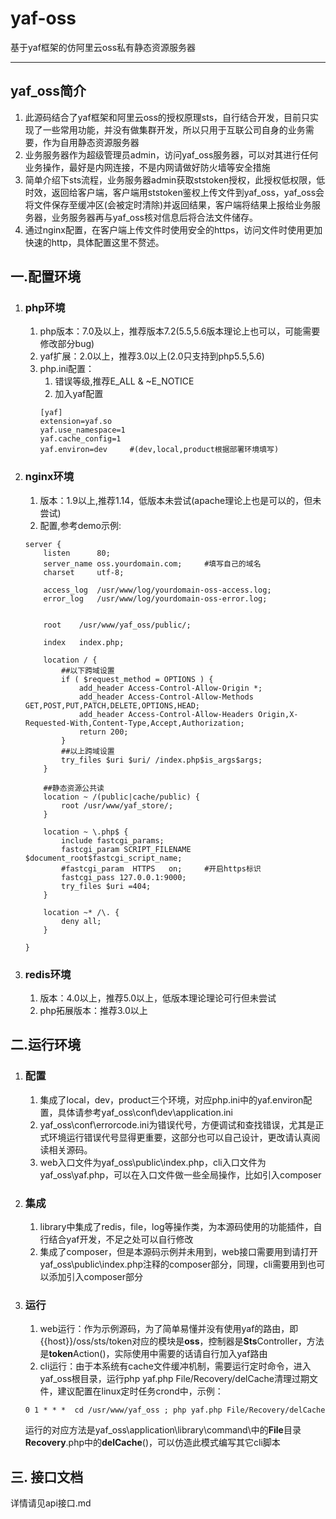 # yaf-oss
基于yaf框架的仿阿里云oss私有静态资源服务器
***
## yaf_oss简介
1. 此源码结合了yaf框架和阿里云oss的授权原理sts，自行结合开发，目前只实现了一些常用功能，并没有做集群开发，所以只用于互联公司自身的业务需要，作为自用静态资源服务器
2. 业务服务器作为超级管理员admin，访问yaf_oss服务器，可以对其进行任何业务操作，最好是内网连接，不是内网请做好防火墙等安全措施
3. 简单介绍下sts流程，业务服务器admin获取ststoken授权，此授权低权限，低时效，返回给客户端，客户端用ststoken鉴权上传文件到yaf_oss，yaf_oss会将文件保存至缓冲区(会被定时清除)并返回结果，客户端将结果上报给业务服务器，业务服务器再与yaf_oss核对信息后将合法文件储存。
4. 通过nginx配置，在客户端上传文件时使用安全的https，访问文件时使用更加快速的http，具体配置这里不赘述。

## 一.配置环境

1. ### php环境
    1. php版本：7.0及以上，推荐版本7.2(5.5,5.6版本理论上也可以，可能需要修改部分bug)
    1. yaf扩展：2.0以上，推荐3.0以上(2.0只支持到php5.5,5.6)
    1. php.ini配置：
        1. 错误等级,推荐E_ALL & ~E_NOTICE
        1. 加入yaf配置
        ```
        [yaf]
        extension=yaf.so
        yaf.use_namespace=1
        yaf.cache_config=1
        yaf.environ=dev     #(dev,local,product根据部署环境填写)
        ```

1. ### nginx环境
    1. 版本：1.9以上,推荐1.14，低版本未尝试(apache理论上也是可以的，但未尝试)
    1. 配置,参考demo示例:
    ```
    server {
    	listen      80;
    	server_name oss.yourdomain.com;		#填写自己的域名
    	charset     utf-8;
    	
    	access_log  /usr/www/log/yourdomain-oss-access.log;
    	error_log   /usr/www/log/yourdomain-oss-error.log;
    
    
    	root    /usr/www/yaf_oss/public/;
    
    	index   index.php;
    	
    	location / {
    		##以下跨域设置
    		if ( $request_method = OPTIONS ) {
    			add_header Access-Control-Allow-Origin *;
    			add_header Access-Control-Allow-Methods GET,POST,PUT,PATCH,DELETE,OPTIONS,HEAD;
    			add_header Access-Control-Allow-Headers Origin,X-Requested-With,Content-Type,Accept,Authorization;
    			return 200;
    		}
    		##以上跨域设置
    		try_files $uri $uri/ /index.php$is_args$args;
    	}
    	
    	##静态资源公共读
    	location ~ /(public|cache/public) {
    		root /usr/www/yaf_store/;
    	}
    
    	location ~ \.php$ {
    		include fastcgi_params;
    		fastcgi_param SCRIPT_FILENAME $document_root$fastcgi_script_name;
    		#fastcgi_param  HTTPS	on;		#开启https标识
    		fastcgi_pass 127.0.0.1:9000;
    		try_files $uri =404;
    	}
    	
    	location ~* /\. {
    		deny all;
    	}
    	
    }
    ```

1. ### redis环境
    1. 版本：4.0以上，推荐5.0以上，低版本理论理论可行但未尝试
    1. php拓展版本：推荐3.0以上

## 二.运行环境
1. ### 配置
    1. 集成了local，dev，product三个环境，对应php.ini中的yaf.environ配置，具体请参考yaf_oss\conf\dev\application.ini
    1. yaf_oss\conf\errorcode.ini为错误代号，方便调试和查找错误，尤其是正式环境运行错误代号显得更重要，这部分也可以自己设计，更改请认真阅读相关源码。
    1. web入口文件为yaf_oss\public\index.php，cli入口文件为yaf_oss\yaf.php，可以在入口文件做一些全局操作，比如引入composer

1. ### 集成
    1. library中集成了redis，file，log等操作类，为本源码使用的功能插件，自行结合yaf开发，不足之处可以自行修改
    2. 集成了composer，但是本源码示例并未用到，web接口需要用到请打开yaf_oss\public\index.php注释的composer部分，同理，cli需要用到也可以添加引入composer部分

1. ### 运行
    1. web运行：作为示例源码，为了简单易懂并没有使用yaf的路由，即{{host}}/oss/sts/token对应的模块是**oss**，控制器是**Sts**Controller，方法是**token**Action()，实际使用中需要的话请自行加入yaf路由
    2. cli运行：由于本系统有cache文件缓冲机制，需要运行定时命令，进入yaf_oss根目录，运行php yaf.php File/Recovery/delCache清理过期文件，建议配置在linux定时任务crond中，示例：
    ```
    0 1 * * *  cd /usr/www/yaf_oss ; php yaf.php File/Recovery/delCache
    ```
    运行的对应方法是yaf_oss\application\library\command\中的**File**目录**Recovery**.php中的**delCache**()，可以仿造此模式编写其它cli脚本
    
## 三. 接口文档
详情请见api接口.md
